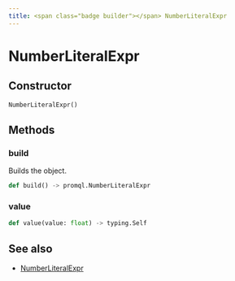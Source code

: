 ```yaml
---
title: <span class="badge builder"></span> NumberLiteralExpr
---
```

# <span class="badge builder"></span> NumberLiteralExpr

## Constructor

```python
NumberLiteralExpr()
```
## Methods

### <span class="badge object-method"></span> build

Builds the object.

```python
def build() -> promql.NumberLiteralExpr
```

### <span class="badge object-method"></span> value

```python
def value(value: float) -> typing.Self
```

## See also

 * <span class="badge object-type-class"></span> [NumberLiteralExpr](./object-NumberLiteralExpr.md)
